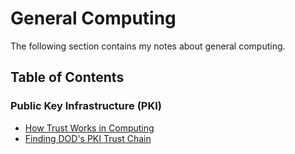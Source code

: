 # General Computing

The following section contains my notes about general computing.

## Table of Contents

### Public Key Infrastructure (PKI)
* [How Trust Works in Computing](how-trust-works-in-computing.md)
* [Finding DOD's PKI Trust Chain](dod-pkis-and-trust-chains.md)

